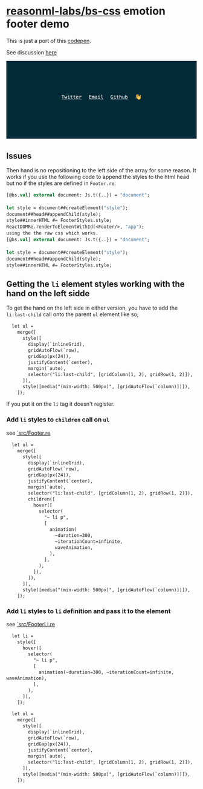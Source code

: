 # [reasonml-labs/bs-css](https://github.com/reasonml-labs/bs-css) emotion footer demo

This is just a port of this [codepen](https://codepen.io/julesforrest/pen/qLpgNB).

See discussion [here](https://github.com/reasonml-labs/bs-css/issues/190#issue-589683809)

![screenshot](./screenshot.png)

## Issues

Then hand is no repositioning to the left side of the array for some reason. It works if you use the following code to append the styles to the html head but no if the styles are defined in `Footer.re`:

```ocaml
[@bs.val] external document: Js.t({..}) = "document";

let style = document##createElement("style");
document##head##appendChild(style);
style##innerHTML #= FooterStyles.style;
ReactDOMRe.renderToElementWithId(<Footer/>, "app");
using the the raw css which works.
[@bs.val] external document: Js.t({..}) = "document";

let style = document##createElement("style");
document##head##appendChild(style);
style##innerHTML #= FooterStyles.style;

```

## Getting the `li` element styles working with the hand on the left sidde

To get the hand on the left side in either version, you have to add the `li:last-child` call onto the parent `ul` element like so;


```reason
  let ul =
    merge([
      style([
        display(`inlineGrid),
        gridAutoFlow(`row),
        gridGap(px(24)),
        justifyContent(`center),
        margin(`auto),
        selector("li:last-child", [gridColumn(1, 2), gridRow(1, 2)]),
      ]),
      style([media("(min-width: 500px)", [gridAutoFlow(`column)])]),
    ]);
```

If you put it on the `li` tag it doesn't register.

### Add `li` styles to `children` call on `ul`

see [`src/Footer.re](./src/Footer.re)

```reason
  let ul =
    merge([
      style([
        display(`inlineGrid),
        gridAutoFlow(`row),
        gridGap(px(24)),
        justifyContent(`center),
        margin(`auto),
        selector("li:last-child", [gridColumn(1, 2), gridRow(1, 2)]),
        children([
          hover([
            selector(
              "~ li p",
              [
                animation(
                  ~duration=300,
                  ~iterationCount=infinite,
                  waveAnimation,
                ),
              ],
            ),
          ]),
        ]),
      ]),
      style([media("(min-width: 500px)", [gridAutoFlow(`column)])]),
    ]);
```

### Add `li` styles to `li` definition and pass it to the element

see [`src/FooterLi.re](./src/FooterLi.re)

```reason
  let li =
    style([
      hover([
        selector(
          "~ li p",
          [
            animation(~duration=300, ~iterationCount=infinite, waveAnimation),
          ],
        ),
      ]),
    ]);
```

```reason
  let ul =
    merge([
      style([
        display(`inlineGrid),
        gridAutoFlow(`row),
        gridGap(px(24)),
        justifyContent(`center),
        margin(`auto),
        selector("li:last-child", [gridColumn(1, 2), gridRow(1, 2)]),
      ]),
      style([media("(min-width: 500px)", [gridAutoFlow(`column)])]),
    ]);
```
